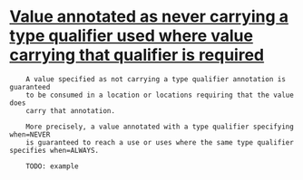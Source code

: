 # [Value annotated as never carrying a type qualifier used where value carrying that qualifier is required](https://spotbugs.readthedocs.io/en/latest/bugDescriptions.html#TQ_NEVER_VALUE_USED_WHERE_ALWAYS_REQUIRED)

        A value specified as not carrying a type qualifier annotation is guaranteed
        to be consumed in a location or locations requiring that the value does
        carry that annotation.

        More precisely, a value annotated with a type qualifier specifying when=NEVER
        is guaranteed to reach a use or uses where the same type qualifier specifies when=ALWAYS.

        TODO: example